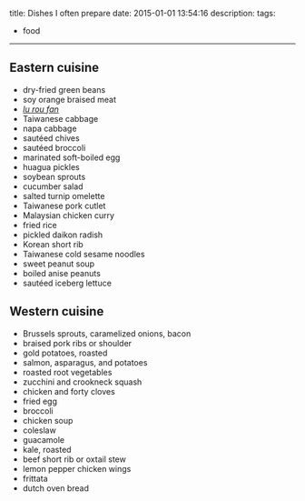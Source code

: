 title: Dishes I often prepare
date: 2015-01-01 13:54:16
description:
tags:
- food
---

## Eastern cuisine

- dry-fried green beans
- soy orange braised meat
- [*lu rou fan*](http://en.wikipedia.org/wiki/Minced_pork_rice)
- Taiwanese cabbage
- napa cabbage
- sautéed chives
- sautéed broccoli
- marinated soft-boiled egg
- huagua pickles
- soybean sprouts
- cucumber salad
- salted turnip omelette
- Taiwanese pork cutlet
- Malaysian chicken curry
- fried rice
- pickled daikon radish
- Korean short rib
- Taiwanese cold sesame noodles
- sweet peanut soup
- boiled anise peanuts
- sautéed iceberg lettuce

## Western cuisine

- Brussels sprouts, caramelized onions, bacon
- braised pork ribs or shoulder
- gold potatoes, roasted
- salmon, asparagus, and potatoes
- roasted root vegetables
- zucchini and crookneck squash
- chicken and forty cloves
- fried egg
- broccoli
- chicken soup
- coleslaw
- guacamole
- kale, roasted
- beef short rib or oxtail stew
- lemon pepper chicken wings
- frittata
- dutch oven bread
